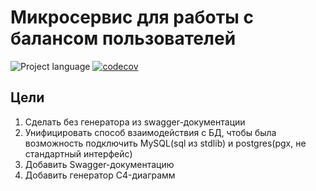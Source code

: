 # Микросервис для работы с балансом пользователей
![Project language][badge_language]
[![codecov](https://codecov.io/gh/nizhikebinesi/payment_processing_system/branch/main/graph/badge.svg?token=ZLTO2VGPPH)](https://codecov.io/gh/nizhikebinesi/payment_processing_system)

[badge_language]:https://img.shields.io/badge/language-go_1.19-blue.svg?longCache=true

## Цели
1. Сделать без генератора из swagger-документации
2. Унифицировать способ взаимодействия с БД, чтобы была возможность 
подключить MySQL(sql из stdlib) и postgres(pgx, не стандартный интерфейс)
3. Добавить Swagger-документацию
4. Добавить генератор C4-диаграмм